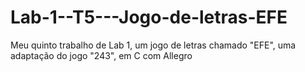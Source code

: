 # Lab-1--T5---Jogo-de-letras-EFE
Meu quinto trabalho de Lab 1, um jogo de letras chamado "EFE", uma adaptação do jogo "243", em C com Allegro
